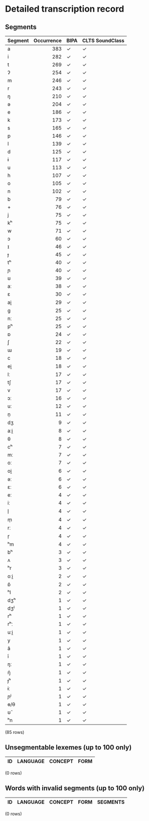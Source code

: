 
# Detailed transcription record

## Segments

| Segment | Occurrence | BIPA | CLTS SoundClass |
|:----------|-------------:|:-------|:------------------|
| a | 383 | ✓ | ✓ |
| i | 282 | ✓ | ✓ |
| t | 269 | ✓ | ✓ |
| ʔ | 254 | ✓ | ✓ |
| m | 246 | ✓ | ✓ |
| r | 243 | ✓ | ✓ |
| ŋ | 210 | ✓ | ✓ |
| ə | 204 | ✓ | ✓ |
| e | 186 | ✓ | ✓ |
| k | 173 | ✓ | ✓ |
| s | 165 | ✓ | ✓ |
| p | 146 | ✓ | ✓ |
| l | 139 | ✓ | ✓ |
| d | 125 | ✓ | ✓ |
| ɨ | 117 | ✓ | ✓ |
| u | 113 | ✓ | ✓ |
| h | 107 | ✓ | ✓ |
| o | 105 | ✓ | ✓ |
| n | 102 | ✓ | ✓ |
| b | 79 | ✓ | ✓ |
| + | 76 | ✓ | ✓ |
| j | 75 | ✓ | ✓ |
| kʰ | 75 | ✓ | ✓ |
| w | 71 | ✓ | ✓ |
| ɔ | 60 | ✓ | ✓ |
| ɪ | 46 | ✓ | ✓ |
| ɟ | 45 | ✓ | ✓ |
| tʰ | 40 | ✓ | ✓ |
| ɲ | 40 | ✓ | ✓ |
| ʊ | 39 | ✓ | ✓ |
| aː | 38 | ✓ | ✓ |
| ɛ | 30 | ✓ | ✓ |
| ai̯ | 29 | ✓ | ✓ |
| g | 25 | ✓ | ✓ |
| nː | 25 | ✓ | ✓ |
| pʰ | 25 | ✓ | ✓ |
| ɒ | 24 | ✓ | ✓ |
| ʃ | 22 | ✓ | ✓ |
| ɯ | 19 | ✓ | ✓ |
| c | 18 | ✓ | ✓ |
| ei̯ | 18 | ✓ | ✓ |
| lː | 17 | ✓ | ✓ |
| tʃ | 17 | ✓ | ✓ |
| v | 17 | ✓ | ✓ |
| ɔː | 16 | ✓ | ✓ |
| uː | 12 | ✓ | ✓ |
| n̩ | 11 | ✓ | ✓ |
| dʒ | 9 | ✓ | ✓ |
| aːi̯ | 8 | ✓ | ✓ |
| θ | 8 | ✓ | ✓ |
| cʰ | 7 | ✓ | ✓ |
| mː | 7 | ✓ | ✓ |
| oː | 7 | ✓ | ✓ |
| oi̯ | 6 | ✓ | ✓ |
| əː | 6 | ✓ | ✓ |
| ɛː | 6 | ✓ | ✓ |
| eː | 4 | ✓ | ✓ |
| iː | 4 | ✓ | ✓ |
| l̩ | 4 | ✓ | ✓ |
| m̩ | 4 | ✓ | ✓ |
| rː | 4 | ✓ | ✓ |
| r̩ | 4 | ✓ | ✓ |
| ʰm | 4 | ✓ | ✓ |
| bʰ | 3 | ✓ | ✓ |
| ʌ | 3 | ✓ | ✓ |
| ʰr | 3 | ✓ | ✓ |
| oːi̯ | 2 | ✓ | ✓ |
| ɒ̃ | 2 | ✓ | ✓ |
| ʰl | 2 | ✓ | ✓ |
| dʒʰ | 1 | ✓ | ✓ |
| dʒʲ | 1 | ✓ | ✓ |
| rʰ | 1 | ✓ | ✓ |
| rʰː | 1 | ✓ | ✓ |
| uːi̯ | 1 | ✓ | ✓ |
| y | 1 | ✓ | ✓ |
| ã | 1 | ✓ | ✓ |
| ĩ | 1 | ✓ | ✓ |
| ŋː | 1 | ✓ | ✓ |
| ŋ̍ | 1 | ✓ | ✓ |
| ɟʰ | 1 | ✓ | ✓ |
| ɨː | 1 | ✓ | ✓ |
| ɲʲ | 1 | ✓ | ✓ |
| ɵ/θ | 1 | ✓ | ✓ |
| ʊ̃ | 1 | ✓ | ✓ |
| ʰn | 1 | ✓ | ✓ |

(85 rows)



## Unsegmentable lexemes (up to 100 only)

| ID | LANGUAGE | CONCEPT | FORM |
|------|------------|-----------|--------|

(0 rows)



## Words with invalid segments (up to 100 only)

| ID | LANGUAGE | CONCEPT | FORM | SEGMENTS |
|------|------------|-----------|--------|------------|

(0 rows)


